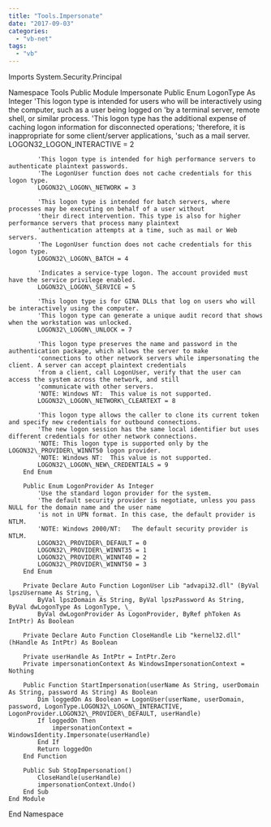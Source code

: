 ```yaml
---
title: "Tools.Impersonate"
date: "2017-09-03"
categories: 
  - "vb-net"
tags: 
  - "vb"
---
```


Imports System.Security.Principal
 
Namespace Tools
    Public Module Impersonate
        Public Enum LogonType As Integer
            'This logon type is intended for users who will be interactively using the computer, such as a user being logged on 
            'by a terminal server, remote shell, or similar process.
            'This logon type has the additional expense of caching logon information for disconnected operations; 
            'therefore, it is inappropriate for some client/server applications,
            'such as a mail server.
            LOGON32\_LOGON\_INTERACTIVE = 2
 
            'This logon type is intended for high performance servers to authenticate plaintext passwords.
            'The LogonUser function does not cache credentials for this logon type.
            LOGON32\_LOGON\_NETWORK = 3
 
            'This logon type is intended for batch servers, where processes may be executing on behalf of a user without 
            'their direct intervention. This type is also for higher performance servers that process many plaintext
            'authentication attempts at a time, such as mail or Web servers. 
            'The LogonUser function does not cache credentials for this logon type.
            LOGON32\_LOGON\_BATCH = 4
 
            'Indicates a service-type logon. The account provided must have the service privilege enabled. 
            LOGON32\_LOGON\_SERVICE = 5
 
            'This logon type is for GINA DLLs that log on users who will be interactively using the computer. 
            'This logon type can generate a unique audit record that shows when the workstation was unlocked. 
            LOGON32\_LOGON\_UNLOCK = 7
 
            'This logon type preserves the name and password in the authentication package, which allows the server to make 
            'connections to other network servers while impersonating the client. A server can accept plaintext credentials 
            'from a client, call LogonUser, verify that the user can access the system across the network, and still 
            'communicate with other servers.
            'NOTE: Windows NT:  This value is not supported. 
            LOGON32\_LOGON\_NETWORK\_CLEARTEXT = 8
 
            'This logon type allows the caller to clone its current token and specify new credentials for outbound connections.
            'The new logon session has the same local identifier but uses different credentials for other network connections.
            'NOTE: This logon type is supported only by the LOGON32\_PROVIDER\_WINNT50 logon provider.
            'NOTE: Windows NT:  This value is not supported. 
            LOGON32\_LOGON\_NEW\_CREDENTIALS = 9
        End Enum
 
        Public Enum LogonProvider As Integer
            'Use the standard logon provider for the system. 
            'The default security provider is negotiate, unless you pass NULL for the domain name and the user name 
            'is not in UPN format. In this case, the default provider is NTLM. 
            'NOTE: Windows 2000/NT:   The default security provider is NTLM.
            LOGON32\_PROVIDER\_DEFAULT = 0
            LOGON32\_PROVIDER\_WINNT35 = 1
            LOGON32\_PROVIDER\_WINNT40 = 2
            LOGON32\_PROVIDER\_WINNT50 = 3
        End Enum
 
        Private Declare Auto Function LogonUser Lib "advapi32.dll" (ByVal lpszUsername As String, \_
            ByVal lpszDomain As String, ByVal lpszPassword As String, ByVal dwLogonType As LogonType, \_
            ByVal dwLogonProvider As LogonProvider, ByRef phToken As IntPtr) As Boolean
 
        Private Declare Auto Function CloseHandle Lib "kernel32.dll" (hHandle As IntPtr) As Boolean
 
        Private userHandle As IntPtr = IntPtr.Zero
        Private impersonationContext As WindowsImpersonationContext = Nothing
 
        Public Function StartImpersonation(userName As String, userDomain As String, password As String) As Boolean
            Dim loggedOn As Boolean = LogonUser(userName, userDomain, password, LogonType.LOGON32\_LOGON\_INTERACTIVE, LogonProvider.LOGON32\_PROVIDER\_DEFAULT, userHandle)
            If loggedOn Then
                impersonationContext = WindowsIdentity.Impersonate(userHandle)
            End If
            Return loggedOn
        End Function
 
        Public Sub StopImpersonation()
            CloseHandle(userHandle)
            impersonationContext.Undo()
        End Sub
    End Module
End Namespace
